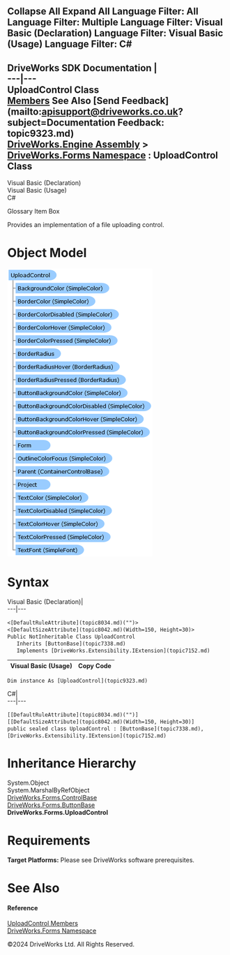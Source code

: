        

 Collapse All Expand All  Language Filter: All  Language Filter: Multiple  Language Filter: Visual Basic (Declaration) Language Filter: Visual Basic (Usage) Language Filter: C#  
---  
DriveWorks SDK Documentation  |   
---|---  
UploadControl Class   
[Members](topic9324.md) See Also [Send Feedback](mailto:apisupport@driveworks.co.uk?subject=Documentation Feedback: topic9323.md)  
[DriveWorks.Engine Assembly](topic2156.md) > [DriveWorks.Forms Namespace](topic7266.md) : UploadControl Class  
---  
  
Visual Basic (Declaration)    
Visual Basic (Usage)    
C# 

Glossary Item Box

Provides an implementation of a file uploading control. 

# Object Model

![](dotnetdiagramimages/image445.png)

# Syntax

Visual Basic (Declaration)|   
---|---  
      
    
    <[DefaultRuleAttribute](topic8034.md)("")>
    <[DefaultSizeAttribute](topic8042.md)(Width=150, Height=30)>
    Public NotInheritable Class UploadControl 
       Inherits [ButtonBase](topic7338.md)
       Implements [DriveWorks.Extensibility.IExtension](topic7152.md)   
  
Visual Basic (Usage)| Copy Code  
---|---  
      
    
    Dim instance As [UploadControl](topic9323.md)  
  
C#|   
---|---  
      
    
    [[DefaultRuleAttribute](topic8034.md)("")]
    [[DefaultSizeAttribute](topic8042.md)(Width=150, Height=30)]
    public sealed class UploadControl : [ButtonBase](topic7338.md), [DriveWorks.Extensibility.IExtension](topic7152.md)    
  
# Inheritance Hierarchy

System.Object  
System.MarshalByRefObject  
[DriveWorks.Forms.ControlBase](topic7698.md)  
[DriveWorks.Forms.ButtonBase](topic7338.md)  
**DriveWorks.Forms.UploadControl**  


# Requirements

**Target Platforms:** Please see DriveWorks software prerequisites.

# See Also

#### Reference

[UploadControl Members](topic9324.md)   
[DriveWorks.Forms Namespace](topic7266.md)

©2024 DriveWorks Ltd. All Rights Reserved.
